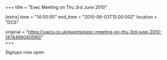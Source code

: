 +++
title = "Exec Meeting on Thu 3rd June 2010"

[extra]
time = "14:00:00"
end_time = "2010-06-03T15:00:00Z"
location = "DCS"

original = "https://uwcs.co.uk/events/exec-meeting-on-thu-3rd-june-2010-1474489040590/"    
+++

Signups now open.

